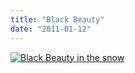 ```yaml
---
title: "Black Beauty"
date: "2011-01-12"
---
```


[![](http://nickfoden.files.wordpress.com/2011/01/black-beauty-in-the-snow.jpg "Black Beauty in the snow")](http://nickfoden.files.wordpress.com/2011/01/black-beauty-in-the-snow.jpg)
